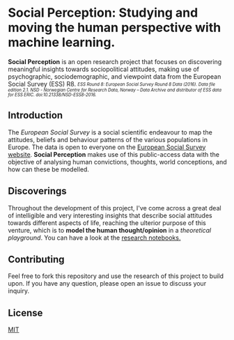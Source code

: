 # Social Perception: Studying and moving the human perspective with machine learning.

**Social Perception** is an open research project that focuses on discovering meaningful insights towards sociopolitical attitudes, making use of psychographic, sociodemographic, and viewpoint data from the European Social Survey (ESS) R8. <sub><sup>*_ESS Round 8: European Social Survey Round 8 Data (2016). Data file edition 2.1. NSD - Norwegian Centre for Research Data, Norway – Data Archive and distributor of ESS data for ESS ERIC. doi:10.21338/NSD-ESS8-2016._*</sup></sub>

## Introduction

The *European Social Survey* is a social scientific endeavour to map the attitudes, beliefs and behaviour patterns of the various populations in Europe. The data is open to everyone on the [European Social Survey website](https://www.europeansocialsurvey.org/). **Social Perception** makes use of this public-access data with the objective of analysing human convictions, thoughts, world conceptions, and how can these be modelled.

## Discoverings

Throughout the development of this project, I've come across a great deal of intelligible and very interesting insights that describe social attitudes towards different aspects of life, reaching the ulterior purpose of this venture, which is to **model the human thought/opinion** in a *theoretical playground*. You can have a look at the [research notebooks.](https://github.com/ivanachillee/social-perception/tree/main/notebooks)

## Contributing
Feel free to fork this repository and use the research of this project to build upon. If you have any question, please open an issue to discuss your inquiry.

## License
[MIT](https://choosealicense.com/licenses/mit/)
